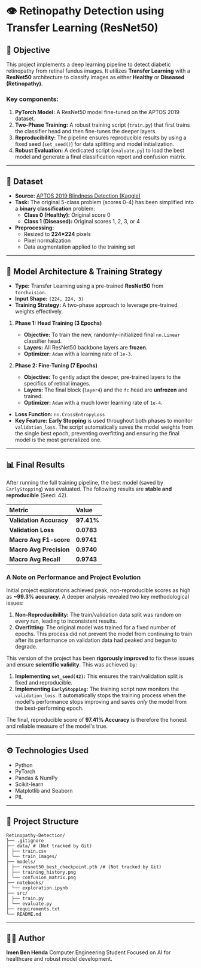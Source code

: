 # 👁️ Retinopathy Detection using Transfer Learning (ResNet50)

## 🎯 Objective
This project implements a deep learning pipeline to detect diabetic retinopathy from retinal fundus images. It utilizes **Transfer Learning** with a **ResNet50** architecture to classify images as either **Healthy** or **Diseased (Retinopathy)**.

### Key components:
1. **PyTorch Model:** A ResNet50 model fine-tuned on the APTOS 2019 dataset.
2. **Two-Phase Training:** A robust training script (`train.py`) that first trains the classifier head and then fine-tunes the deeper layers.
3. **Reproducibility:** The pipeline ensures reproducible results by using a fixed seed (`set_seed()`) for data splitting and model initialization.
4. **Robust Evaluation:** A dedicated script (`evaluate.py`) to load the best model and generate a final classification report and confusion matrix.

---

## 📁 Dataset
- **Source:** [APTOS 2019 Blindness Detection (Kaggle)](https://www.kaggle.com/competitions/aptos2019-blindness-detection)
- **Task:** The original 5-class problem (scores 0-4) has been simplified into a **binary classification** problem:
    - **Class 0 (Healthy):** Original score 0
    - **Class 1 (Diseased):** Original scores 1, 2, 3, or 4
- **Preprocessing:**
    - Resized to **224×224** pixels 
    - Pixel normalization 
    - Data augmentation applied to the training set 

---

## 🧱 Model Architecture & Training Strategy
- **Type:** Transfer Learning using a pre-trained **ResNet50** from `torchvision`.
- **Input Shape:** `(224, 224, 3)`
- **Training Strategy:** A two-phase approach to leverage pre-trained weights effectively.

1.  **Phase 1: Head Training (3 Epochs)**
    - **Objective:** To train the new, randomly-initialized final `nn.Linear` classifier head.
    - **Layers:** All ResNet50 backbone layers are **frozen**.
    - **Optimizer:** `Adam` with a learning rate of `1e-3`.

2.  **Phase 2: Fine-Tuning (7 Epochs)**
    - **Objective:** To gently adapt the deeper, pre-trained layers to the specifics of retinal images.
    - **Layers:** The final block (`layer4`) and the `fc` head are **unfrozen** and trained.
    - **Optimizer:** `Adam` with a much lower learning rate of `1e-4`.

- **Loss Function:** `nn.CrossEntropyLoss`
- **Key Feature:** **Early Stopping** is used throughout both phases to monitor `validation_loss`. The script automatically saves the model weights from the single best epoch, preventing overfitting and ensuring the final model is the most generalized one.

---

## 📊 Final Results
After running the full training pipeline, the best model (saved by `EarlyStopping`) was evaluated. The following results are **stable and reproducible** (Seed: 42).

| Metric | Value |
| :--- | :--- |
| **Validation Accuracy** | **97.41%** |
| **Validation Loss** | **0.0783** |
| **Macro Avg F1-score** | **0.9741** |
| **Macro Avg Precision** | **0.9740** |
| **Macro Avg Recall** | **0.9743** |

### A Note on Performance and Project Evolution

Initial project explorations achieved peak, non-reproducible scores as high as **~99.3% accuracy**. A deeper analysis revealed two key methodological issues:

1.  **Non-Reproducibility:** The train/validation data split was random on every run, leading to inconsistent results.
2.  **Overfitting:** The original model was trained for a fixed number of epochs. This process did not prevent the model from continuing to train after its performance on validation data had peaked and begun to degrade.

This version of the project has been **rigorously improved** to fix these issues and ensure **scientific validity**. This was achieved by:

1.  **Implementing `set_seed(42)`:** This ensures the train/validation split is fixed and reproducible.
2.  **Implementing `EarlyStopping`:** The training script now monitors the `validation_loss`. It automatically stops the training process when the model's performance stops improving and saves *only* the model from the best-performing epoch.

The final, reproducible score of **97.41% Accuracy** is therefore the honest and reliable measure of the model's true.

---

## ⚙️ Technologies Used
- Python
- PyTorch
- Pandas & NumPy
- Scikit-learn 
- Matplotlib and Seaborn 
- PIL 

---

## 📁 Project Structure
```
Retinopathy-Detection/
├── .gitignore 
├── data/ # (Not tracked by Git) 
│ ├── train.csv 
│ └── train_images/ 
├── models/   
│ ├── resnet50_best_checkpoint.pth /# (Not tracked by Git)
│ ├── training_history.png 
│ └── confusion_matrix.png 
├── notebooks/
│ └── exploration.ipynb
├── src/
│ ├── train.py 
│ └── evaluate.py 
├── requirements.txt 
└── README.md 
```
---

## 👩‍💻 Author
**Imen Ben Henda**
Computer Engineering Student
Focused on AI for healthcare and robust model development.
